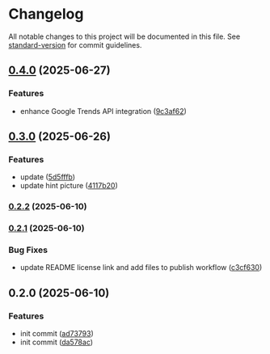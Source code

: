 # Changelog

All notable changes to this project will be documented in this file. See [standard-version](https://github.com/conventional-changelog/standard-version) for commit guidelines.

## [0.4.0](https://github.com/scrapeless-ai/n8n-nodes-scrapeless/compare/v0.3.0...v0.4.0) (2025-06-27)


### Features

* enhance Google Trends API integration ([9c3af62](https://github.com/scrapeless-ai/n8n-nodes-scrapeless/commit/9c3af62c18943121a02e573ab9f0ceb9279b04c7))

## [0.3.0](https://github.com/scrapeless-ai/n8n-nodes-scrapeless/compare/v0.2.2...v0.3.0) (2025-06-26)


### Features

* update ([5d5fffb](https://github.com/scrapeless-ai/n8n-nodes-scrapeless/commit/5d5fffb5e1a077b56de102443907a4a02de69cdc))
* update hint picture ([4117b20](https://github.com/scrapeless-ai/n8n-nodes-scrapeless/commit/4117b20487fc77fc236ac420fdd4301899385571))

### [0.2.2](https://github.com/scrapeless-ai/n8n-nodes-scrapeless/compare/v0.2.1...v0.2.2) (2025-06-10)

### [0.2.1](https://github.com/scrapeless-ai/n8n-nodes-scrapeless/compare/v0.2.0...v0.2.1) (2025-06-10)


### Bug Fixes

* update README license link and add files to publish workflow ([c3cf630](https://github.com/scrapeless-ai/n8n-nodes-scrapeless/commit/c3cf630ac31fe669b37f8f0a42ad0ce6505b881b))

## 0.2.0 (2025-06-10)


### Features

* init commit ([ad73793](https://github.com/scrapeless-ai/n8n-nodes-scrapeless/commit/ad737938beef05ad38cf4cb59d6921164f29c816))
* init commit ([da578ac](https://github.com/scrapeless-ai/n8n-nodes-scrapeless/commit/da578acd47de9b00a92dac00611bc978d70bc5f5))
